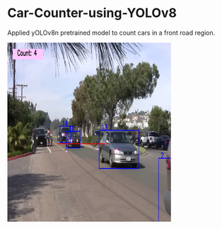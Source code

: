 # Car-Counter-using-YOLOv8

Applied yOLOv8n pretrained model to count cars in a front road region.

![Title screen](https://github.com/FarwahFatima/Car-Counter-using-YOLOv8/blob/main/car_counted.PNG)
